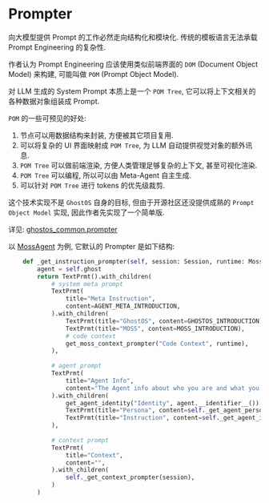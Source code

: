 # Prompter

向大模型提供 Prompt 的工作必然走向结构化和模块化. 传统的模板语言无法承载 Prompt Engineering 的复杂性. 

作者认为 Prompt Engineering 应该使用类似前端界面的 `DOM` (Document Object Model) 来构建, 
可能叫做 `POM` (Prompt Object Model). 

对 LLM 生成的 System Prompt 本质上是一个 `POM Tree`, 它可以将上下文相关的各种数据对象组装成 Prompt. 

`POM` 的一些可预见的好处: 

1. 节点可以用数据结构来封装, 方便被其它项目复用. 
2. 可以将复杂的 UI 界面映射成 `POM Tree`, 为 LLM 自动提供视觉对象的额外讯息. 
3. `POM Tree` 可以做前端渲染, 方便人类管理足够复杂的上下文, 甚至可视化渲染.  
4. `POM Tree` 可以编程, 所以可以由 Meta-Agent 自主生成. 
5. 可以针对 `POM Tree` 进行 tokens 的优先级裁剪. 

这个技术实现不是 `GhostOS` 自身的目标, 但由于开源社区还没提供成熟的 `Prompt Object Model` 实现, 因此作者先实现了一个简单版.

详见: [ghostos_common.prompter](https://github.com/ghost-in-moss/GhostOS/tree/main/ghostos/prompter.py)


以 [MossAgent](/zh-cn/usages/moss_agent.md) 为例, 它默认的 Prompter 是如下结构: 

```python
    def _get_instruction_prompter(self, session: Session, runtime: MossRuntime) -> Prompter:
        agent = self.ghost
        return TextPrmt().with_children(
            # system meta prompt
            TextPrmt(
                title="Meta Instruction",
                content=AGENT_META_INTRODUCTION,
            ).with_children(
                TextPrmt(title="GhostOS", content=GHOSTOS_INTRODUCTION),
                TextPrmt(title="MOSS", content=MOSS_INTRODUCTION),
                # code context
                get_moss_context_prompter("Code Context", runtime),
            ),
            
            # agent prompt
            TextPrmt(
                title="Agent Info",
                content="The Agent info about who you are and what you are doing: ",
            ).with_children(
                get_agent_identity("Identity", agent.__identifier__()),
                TextPrmt(title="Persona", content=self._get_agent_persona(session, runtime)),
                TextPrmt(title="Instruction", content=self._get_agent_instruction(session, runtime)),
            ),
            
            # context prompt
            TextPrmt(
                title="Context",
                content="",
            ).with_children(
                self._get_context_prompter(session),
            )
        )
```